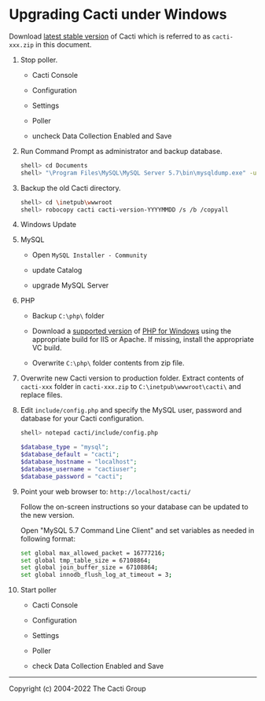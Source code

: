 # Upgrading Cacti under Windows

Download [latest stable version](https://www.cacti.net/download_cacti.php)
of Cacti which is referred to as `cacti-xxx.zip` in this document.

1. Stop poller.

   - Cacti Console

   - Configuration

   - Settings

   - Poller

   - uncheck Data Collection Enabled and Save

1. Run Command Prompt as administrator and backup database.

   ```sh
   shell> cd Documents
   shell> "\Program Files\MySQL\MySQL Server 5.7\bin\mysqldump.exe" -uroot -p -l --add-drop-table cacti > cacti-version-YYYYMMDD.sql
   ```

1. Backup the old Cacti directory.

   ```sh
   shell> cd \inetpub\wwwroot
   shell> robocopy cacti cacti-version-YYYYMMDD /s /b /copyall
   ```

1. Windows Update

1. MySQL

   - Open `MySQL Installer - Community`

   - update Catalog

   - upgrade MySQL Server

1. PHP

   - Backup `C:\php\` folder

   - Download a [supported version](http://php.net/supported-versions.php) of
   [PHP for Windows](https://windows.php.net/download/) using the appropriate
   build for IIS or Apache. If missing, install the appropriate VC build.

   - Overwrite `C:\php\` folder contents from zip file.

1. Overwrite new Cacti version to production folder.
   Extract contents of `cacti-xxx` folder in `cacti-xxx.zip` to
   `C:\inetpub\wwwroot\cacti\` and replace files.

1. Edit `include/config.php` and specify the MySQL user, password and database
   for your Cacti configuration.

   ```sh
   shell> notepad cacti/include/config.php
   ```

   ```php
   $database_type = "mysql";
   $database_default = "cacti";
   $database_hostname = "localhost";
   $database_username = "cactiuser";
   $database_password = "cacti";
   ```

1. Point your web browser to: `http://localhost/cacti/`

   Follow the on-screen instructions so your database can be updated to the
   new version.

   Open "MySQL 5.7 Command Line Client" and set variables as needed in
   following format:

   ```sh
   set global max_allowed_packet = 16777216;
   set global tmp_table_size = 67108864;
   set global join_buffer_size = 67108864;
   set global innodb_flush_log_at_timeout = 3;
   ```

1. Start poller

   - Cacti Console

   - Configuration

   - Settings

   - Poller

   - check Data Collection Enabled and Save

---
<copy>Copyright (c) 2004-2022 The Cacti Group</copy>
